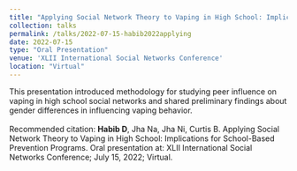 ```yaml
---	
title: "Applying Social Network Theory to Vaping in High School: Implications for School-Based Prevention Programs"	
collection: talks	
permalink: /talks/2022-07-15-habib2022applying	
date: 2022-07-15
type: "Oral Presentation"
venue: 'XLII International Social Networks Conference'
location: "Virtual"
---	
```

This presentation introduced methodology for studying peer influence on vaping in high school social networks and shared preliminary findings about gender differences in influencing vaping behavior. 
<br><br>
Recommended citation: **Habib D**, Jha Na, Jha Ni, Curtis B. Applying Social Network Theory to Vaping in High School: Implications for School-Based Prevention Programs. Oral presentation at: XLII International Social Networks Conference; July 15, 2022; Virtual.
